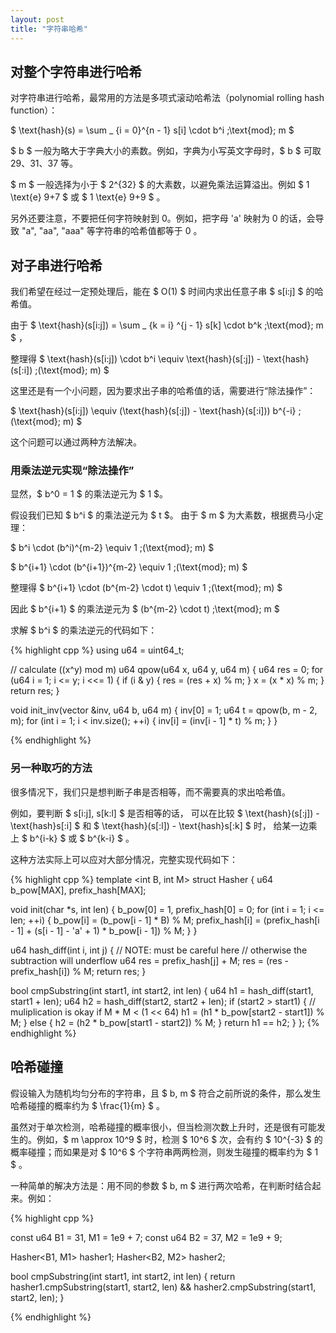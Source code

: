 ```yaml
---
layout: post
title: "字符串哈希"
---
```


## 对整个字符串进行哈希

对字符串进行哈希，最常用的方法是多项式滚动哈希法（polynomial rolling hash function）：

$ \text{hash}(s) = \sum _ {i = 0}^{n - 1} s[i] \cdot b^i \;\text{mod}\; m $

$ b $ 一般为略大于字典大小的素数。例如，字典为小写英文字母时，$ b $ 可取 29、31、37 等。

$ m $ 一般选择为小于 $ 2^{32} $ 的大素数，以避免乘法运算溢出。例如 $ 1 \text{e} 9+7 $ 或 $ 1 \text{e} 9+9 $ 。

另外还要注意，不要把任何字符映射到 0。例如，把字母 'a' 映射为 0 的话，会导致 "a", "aa", "aaa" 等字符串的哈希值都等于 0 。

## 对子串进行哈希

我们希望在经过一定预处理后，能在 $ O(1) $ 时间内求出任意子串 $ s[i:j] $ 的哈希值。

由于 $ \text{hash}(s[i:j]) = \sum _ {k = i} ^{j - 1} s[k] \cdot b^k \;\text{mod}\; m $ ，

整理得 $ \text{hash}(s[i:j]) \cdot b^i \equiv \text{hash}(s[:j]) - \text{hash}(s[:i]) \;(\text{mod}\; m) $

这里还是有一个小问题，因为要求出子串的哈希值的话，需要进行“除法操作”：

$ \text{hash}(s[i:j]) \equiv (\text{hash}(s[:j]) - \text{hash}(s[:i])) b^{-i} \;(\text{mod}\; m) $

这个问题可以通过两种方法解决。

### 用乘法逆元实现“除法操作”

显然，$ b^0 = 1 $ 的乘法逆元为 $ 1 $。

假设我们已知 $ b^i $ 的乘法逆元为 $ t $。
由于 $ m $ 为大素数，根据费马小定理：

$ b^i \cdot (b^i)^{m-2} \equiv 1 \;(\text{mod}\; m) $

$ b^{i+1} \cdot (b^{i+1})^{m-2} \equiv 1 \;(\text{mod}\; m) $

整理得 $ b^{i+1} \cdot (b^{m-2} \cdot t) \equiv 1 \;(\text{mod}\; m) $

因此 $ b^{i+1} $ 的乘法逆元为 $ (b^{m-2} \cdot t) \;\text{mod}\; m $

求解 $ b^i $ 的乘法逆元的代码如下：

{% highlight cpp %}
using u64 = uint64_t;

// calculate ((x^y) mod m)
u64 qpow(u64 x, u64 y, u64 m) {
    u64 res = 0;
    for (u64 i = 1; i <= y; i <<= 1) {
        if (i & y) {
            res = (res + x) % m;
        }
        x = (x * x) % m;
    }
    return res;
}

void init_inv(vector<u64> &inv, u64 b, u64 m) {
    inv[0] = 1; 
    u64 t = qpow(b, m - 2, m);
    for (int i = 1; i < inv.size(); ++i) {
        inv[i] = (inv[i - 1] * t) % m;
    }
}


{% endhighlight %}


### 另一种取巧的方法

很多情况下，我们只是想判断子串是否相等，而不需要真的求出哈希值。

例如，要判断 $ s[i:j], s[k:l] $ 是否相等的话，
可以在比较 $ \text{hash}(s[:j]) - \text{hash}s[:i] $ 
和 $ \text{hash}(s[:l]) - \text{hash}s[:k] $ 时，
给某一边乘上 $ b^{i-k} $ 或 $ b^{k-i} $ 。

这种方法实际上可以应对大部分情况，完整实现代码如下：

{% highlight cpp %}
template <int B, int M> struct Hasher {
  u64 b_pow[MAX], prefix_hash[MAX];

  void init(char *s, int len) {
    b_pow[0] = 1, prefix_hash[0] = 0;
    for (int i = 1; i <= len; ++i) {
      b_pow[i] = (b_pow[i - 1] * B) % M;
      prefix_hash[i] =
          (prefix_hash[i - 1] + (s[i - 1] - 'a' + 1) * b_pow[i - 1]) % M;
    }
  }

  u64 hash_diff(int i, int j) {
    // NOTE: must be careful here
    // otherwise the subtraction will underflow
    u64 res = prefix_hash[j] + M;
    res = (res - prefix_hash[i]) % M;
    return res;
  }

  bool cmpSubstring(int start1, int start2, int len) {
    u64 h1 = hash_diff(start1, start1 + len);
    u64 h2 = hash_diff(start2, start2 + len);
    if (start2 > start1) {
      // muliplication is okay if M * M < (1 << 64)
      h1 = (h1 * b_pow[start2 - start1]) % M;
    } else {
      h2 = (h2 * b_pow[start1 - start2]) % M;
    }
    return h1 == h2;
  }
};
{% endhighlight %}

## 哈希碰撞

假设输入为随机均匀分布的字符串，且 $ b, m $ 符合之前所说的条件，那么发生哈希碰撞的概率约为 $ \frac{1}{m} $ 。

虽然对于单次检测，哈希碰撞的概率很小，但当检测次数上升时，还是很有可能发生的。例如，$ m \approx 10^9 $ 时，检测 $ 10^6 $ 次，会有约 $ 10^{-3} $ 的概率碰撞；而如果是对 $ 10^6 $ 个字符串两两检测，则发生碰撞的概率约为 $ 1 $ 。

一种简单的解决方法是：用不同的参数 $ b, m $ 进行两次哈希，在判断时结合起来。例如：

{% highlight cpp %}

const u64 B1 = 31, M1 = 1e9 + 7;
const u64 B2 = 37, M2 = 1e9 + 9;

Hasher<B1, M1> hasher1;
Hasher<B2, M2> hasher2;

bool cmpSubstring(int start1, int start2, int len) {
    return hasher1.cmpSubstring(start1, start2, len) &&
           hasher2.cmpSubstring(start1, start2, len);
}

{% endhighlight %}
